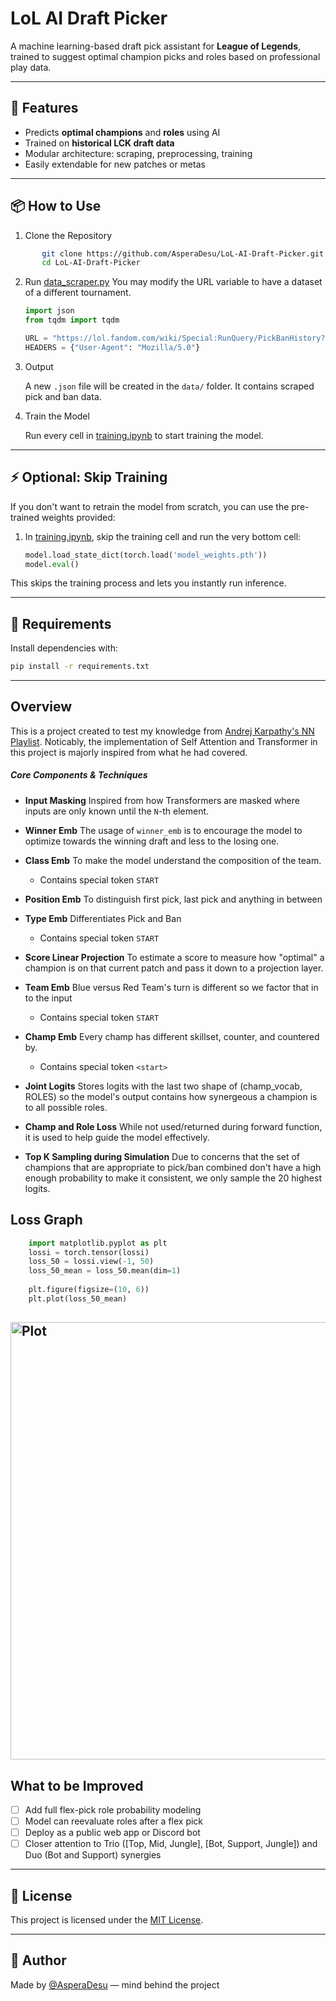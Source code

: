 # LoL AI Draft Picker

A machine learning-based draft pick assistant for **League of Legends**, trained to suggest optimal champion picks and roles based on professional play data.

---

## 🚀 Features

- Predicts **optimal champions** and **roles** using AI
- Trained on **historical LCK draft data**
- Modular architecture: scraping, preprocessing, training
- Easily extendable for new patches or metas

---

## 📦 How to Use

1. Clone the Repository
```bash
	   git clone https://github.com/AsperaDesu/LoL-AI-Draft-Picker.git
	   cd LoL-AI-Draft-Picker
```

2. Run [data_scraper.py](https://github.com/AsperaDesu/LoL-AI-Draft-Picker/blob/main/code/data_scraper.py)
   You may modify the URL variable to have a dataset of a different tournament.

	```python
	import json
	from tqdm import tqdm

	URL = "https://lol.fandom.com/wiki/Special:RunQuery/PickBanHistory?PBH%5Bpage%5D=LCK+2024+Summer&PBH%5Btextonly%5D=Yes&_run="
	HEADERS = {"User-Agent": "Mozilla/5.0"}

	```
3. Output

   A new `.json` file will be created in the `data/` folder. It contains scraped pick and ban data.

4. Train the Model

	Run every cell in [training.ipynb](https://github.com/AsperaDesu/LoL-AI-Draft-Picker/blob/main/code/training.ipynb "training.ipynb") to start training the model.

---
## ⚡ Optional: Skip Training

If you don't want to retrain the model from scratch, you can use the pre-trained weights provided:

1. In  [training.ipynb](https://github.com/AsperaDesu/LoL-AI-Draft-Picker/blob/main/code/training.ipynb "training.ipynb"), skip the training cell and run the very bottom cell:

	```python
	model.load_state_dict(torch.load('model_weights.pth'))
	model.eval()
	```
This skips the training process and lets you instantly run inference.

---

## 📁 Requirements

Install dependencies with:

```bash
pip install -r requirements.txt
```
---

## Overview
This is a project created to test my knowledge from [Andrej Karpathy's NN Playlist](https://www.youtube.com/watch?v=VMj-3S1tku0&list=PLAqhIrjkxbuWI23v9cThsA9GvCAUhRvKZ "Andrej Karpathy's NN Playlist"). Noticably, the implementation of Self Attention and Transformer in this project is majorly inspired from what he had covered. 
##### Core Components & Techniques
- **Input Masking**
	Inspired from how Transformers are masked where inputs are only known until the `N`-th element.
	
- **Winner Emb**
	The usage of `winner_emb` is to encourage the model to optimize towards the winning draft and less to the losing one.
	
- **Class Emb**
	To make the model understand the composition of the team. 
	- Contains special token `START`
	
- **Position Emb**
	To distinguish first pick, last pick and anything in between
	
- **Type Emb**
	Differentiates Pick and Ban
	- Contains special token `START`

- **Score Linear Projection**
	To estimate a score to measure how "optimal" a champion is on that current patch and pass it down to a projection layer.
	
- **Team Emb**
	Blue versus Red Team's turn is different so we factor that in to the input
	- Contains special token `START`
	
- **Champ Emb**
	Every champ has different skillset, counter, and countered by.
	- Contains special token `<start>`

- **Joint Logits**
	Stores logits with the last two shape of (champ_vocab, ROLES) so the model's output contains how synergeous a champion is to all possible roles.

- **Champ and Role Loss**
	While not used/returned during forward function, it is used to help guide the model effectively.
	
- **Top K Sampling during Simulation**
	Due to concerns that the set of champions that are appropriate to pick/ban combined don't have a high enough probability to make it consistent, we only sample the 20 highest logits.

## Loss Graph
```python
    import matplotlib.pyplot as plt
    lossi = torch.tensor(lossi)
    loss_50 = lossi.view(-1, 50)
    loss_50_mean = loss_50.mean(dim=1)
	
    plt.figure(figsize=(10, 6))
    plt.plot(loss_50_mean)
```
<a href="https://ibb.co.com/ynTGFBpL"><img src="https://i.ibb.co.com/99XzH3hR/download-3.png" alt="Plot" border="0" width=700></a>
---

## What to be Improved
- [ ] Add full flex-pick role probability modeling
- [ ] Model can reevaluate roles after a flex pick
- [ ] Deploy as a public web app or Discord bot
- [ ] Closer attention to Trio ([Top, Mid, Jungle], [Bot, Support, Jungle]) and Duo (Bot and Support) synergies

---
## 📝 License

This project is licensed under the [MIT License](LICENSE).

---

## 👤 Author

Made by [@AsperaDesu](https://github.com/AsperaDesu) — mind behind the project
